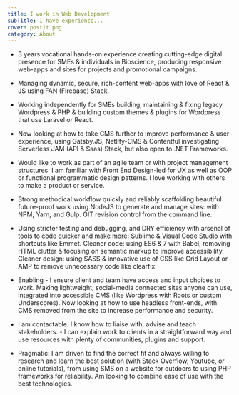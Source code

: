 ```yaml
---
title: I work in Web Development
subTitle: I have experience...
cover: postit.png
category: About
---
```



* 3 years vocational hands-on experience creating cutting-edge digital presence for SMEs & individuals in Bioscience, producing responsive web-apps and sites for projects and promotional campaigns.

* Managing dynamic, secure, rich-content web-apps with love of React & JS using FAN (Firebase) Stack.

* Working independently for SMEs building, maintaining & fixing legacy Wordpress & PHP & building custom themes & plugins for Wordpress that use Laravel or React. 

* Now looking at how to take CMS further to improve performance & user-experience, using Gatsby.JS, Netlify-CMS & Contentful investigating Serverless JAM (API & Saas) Stack, but also open to .NET Frameworks. 

* Would like to work as part of an agile team or with project management structures. I am familiar with Front End Design-led for UX as well as OOP or functional programmatic design patterns. I love working with others to make a product or service.

* Strong methodical workflow quickly and reliably scaffolding beautiful future-proof work using NodeJS to generate and manage sites: with NPM, Yarn, and Gulp. GIT revision control from the command line.

* Using stricter testing and debugging, and DRY efficiency with arsenal of tools to code quicker and make more: Sublime & Visual Code Studio with shortcuts like Emmet. Cleaner code: using ES6 & 7 with Babel, removing HTML clutter & focusing on semantic markup to improve accessibility. Cleaner design: using SASS & innovative use of CSS like Grid Layout or AMP to remove unnecessary code like clearfix.

* Enabling - I ensure client and team have access and input choices to work. Making lightweight, social-media connected sites anyone can use, integrated into accessible CMS (like Wordpress with Roots or custom Underscores). Now looking at how to use headless front-ends, with CMS removed from the site to increase performance and security.
 
* I am contactable. I know how to liaise with, advise and teach stakeholders. - I can explain work to clients in a straightforward way and use resources with plenty of communities, plugins and support.

* Pragmatic: I am driven to find the correct fit and always willing to research and learn the best solution (with Stack Overflow, Youtube, or online tutorials), from using SMS on a website for outdoors to using PHP frameworks for reliability. Am looking to combine ease of use with the best technologies.